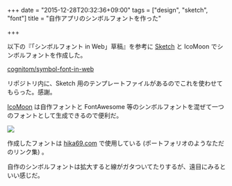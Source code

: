 +++
date = "2015-12-28T20:32:36+09:00"
tags = ["design", "sketch", "font"]
title = "自作アプリのシンボルフォントを作った"

+++

以下の『「シンボルフォント in Web」草稿』を参考に [Sketch](https://www.sketchapp.com/) と IcoMoon でシンボルフォントを作成した。

<!--more-->

[cognitom/symbol-font-in-web](https://github.com/cognitom/symbol-font-in-web)

リポジトリ内に、Sketch 用のテンプレートファイルがあるのでこれを使わせてもらった。感謝。

[IcoMoon](https://icomoon.io/) は自作フォントと FontAwesome 等のシンボルフォントを混ぜて一つのフォントとして生成できるので便利だ。

![](https://dl.dropboxusercontent.com/u/459142/img/blog/icomoon.png)

作成したフォントは [hika69.com](http://hika69.com) で使用している (ポートフォリオのようなただのリンク集) 。

自作のシンボルフォントは拡大すると線がガタついてたりするが、遠目にみるといい感じだ。

